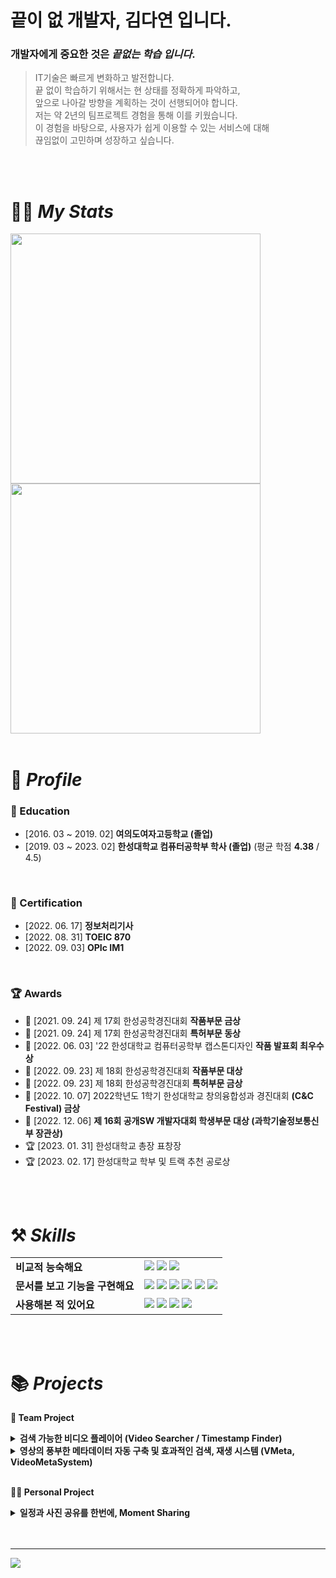 # 끝이 없 개발자, 김다연 입니다.

### 개발자에게 중요한 것은 ***끝없는 학습 입니다***.

> IT기술은 빠르게 변화하고 발전합니다. <br/>
> 끝 없이 학습하기 위해서는 현 상태를 정확하게 파악하고, <br/>
> 앞으로 나아갈 방향을 계획하는 것이 선행되어야 합니다. <br/>
> 저는 약 2년의 팀프로젝트 경험을 통해 이를 키웠습니다. <br/>
> 이 경험을 바탕으로, 사용자가 쉽게 이용할 수 있는 서비스에 대해<br/>
> 끊임없이 고민하며 성장하고 싶습니다.


<br/>
<br/>

# 👩‍💻 *My Stats*

<img src="https://github-readme-stats.vercel.app/api?username=yeondelight&hide_title=true&show_icons=true&include_all_commits=true&disable_animations=true&theme=vue" width="400px">
<img src="http://mazassumnida.wtf/api/v2/generate_badge?boj=ydelight" width="400px">

<br/>
<br/>

# 🔎 *Profile*


### 🏫 Education

- [2016. 03 ~ 2019. 02]   **여의도여자고등학교 (졸업)**
- [2019. 03 ~ 2023. 02]   **한성대학교 컴퓨터공학부 학사 (졸업)** (평균 학점 **4.38** / 4.5)
    
<br/>

### 📜 Certification

- [2022. 06. 17] **정보처리기사**
- [2022. 08. 31] **TOEIC 870**
- [2022. 09. 03] **OPIc IM1**

<br/>

### 🏆 Awards

- 🥈 [2021. 09. 24] 제 17회 한성공학경진대회 **작품부문 금상**
- 🥉 [2021. 09. 24] 제 17회 한성공학경진대회 **특허부문 동상**
- 🥇 [2022. 06. 03] '22 한성대학교 컴퓨터공학부 캡스톤디자인 **작품 발표회 최우수상**
- 🥇 [2022. 09. 23] 제 18회 한성공학경진대회 **작품부문 대상**
- 🥇 [2022. 09. 23] 제 18회 한성공학경진대회 **특허부문 금상**
- 🥈 [2022. 10. 07] 2022학년도 1학기 한성대학교 창의융합성과 경진대회 **(C&C Festival) 금상**
- 🥇 [2022. 12. 06] **제 16회 공개SW 개발자대회 학생부문 대상 (과학기술정보통신부 장관상)**
- 🏆 [2023. 01. 31] 한성대학교 총장 표창장
- 🏆 [2023. 02. 17] 한성대학교 학부 및 트랙 추천 공로상

<br>
<br>


# ⚒️ *Skills*

|  |  |
| --- | --- |
| **비교적 능숙해요** | <img src="https://img.shields.io/badge/Java-007396?style=for-the-badge&logo=OpenJDK&logoColor=white"/></a> <img src="https://img.shields.io/badge/Python-3766AB?style=for-the-badge&logo=Python&logoColor=white"/></a> <img src="https://img.shields.io/badge/Flask-000000?style=for-the-badge&logo=Flask&logoColor=white"/></a> |
| **문서를 보고 기능을 구현해요** | <img src="https://img.shields.io/badge/Mysql-E6B91E?style=for-the-badge&logo=MySql&logoColor=white"/></a> <img src="https://img.shields.io/badge/HTML-E34F26?style=for-the-badge&logo=html5&logoColor=white"/></a> <img src="https://img.shields.io/badge/CSS-1572B6?style=for-the-badge&logo=css3&logoColor=white"/></a> <img src="https://img.shields.io/badge/Javascript-F7DF1E?style=for-the-badge&logo=Javascript&logoColor=white"/></a> <img src="https://img.shields.io/badge/Github-181717?style=for-the-badge&logo=Github&logoColor=white"/></a> <img src="https://img.shields.io/badge/Linux-FCC624?style=for-the-badge&logo=Linux&logoColor=white"/></a> |
| **사용해본 적 있어요** | <img src="https://img.shields.io/badge/Android-3DDC84?style=for-the-badge&logo=Android&logoColor=white"/></a> <img src="https://img.shields.io/badge/kotlin-%230095D5.svg?&style=for-the-badge&logo=kotlin&logoColor=white"/></a> <img src="https://img.shields.io/badge/Swift-F05138?style=for-the-badge&logo=Swift&logoColor=white"/></a> <img src="https://img.shields.io/badge/Firebase-FFCA28?style=for-the-badge&logo=Firebase&logoColor=white"/></a> |

<br/>
<br/>


# 📚  *Projects*

<b> 👬 Team Project </b> 

  <details>
  <summary><b>검색 가능한 비디오 플레이어 (Video Searcher / Timestamp Finder)</b></summary>
  <div markdown="1">
    <br>
    <a href="https://github.com/HSTACK-2022/VideoSearcher"><img src="https://user-images.githubusercontent.com/73868349/187857334-510a3c9f-5667-46f8-bbd3-a80be5d59d63.jpg" alt="VideoSearcher" width = "480" height="270" /></a><br>

    Video Searcher (Timestamp Finder)는 영상 내 키워드와 이미지를 바탕으로 한 검색 시스템을 구축해
    사용자에게 효율적인 영상 시청을 제공하는 Android Application입니다.

  - 개발 기간 : 2021.06 ~ 2021.09
    <br>
  - 핵심 기술
    - FFmpeg과 ETRI STT API를 이용한 영상의 스크립트 추출
    - OpenCV를 활용한 영상 내 장면 변화 감지 및 추출
    <br>
  - **⚙BACKEND** 담당
    - Java 기반의 Android application 틀 제작
    - ffmpeg과 ETRI STT API를 이용한 영상의 스크립트 추출 기능 구현
    - OpenCV를 활용한 영상 내 장면 변화 감지 및 추출 기능 구현
    <br/>
    <br/>
  </div>
  </details>

  <details>
  <summary><b>영상의 풍부한 메타데이터 자동 구축 및 효과적인 검색, 재생 시스템 (VMeta, VideoMetaSystem)</b></summary>
  <div markdown="1">
    <br>
    <a href="https://github.com/HSTACK-2022/VideoMetaSystem"><img src="https://user-images.githubusercontent.com/73868349/171586152-85d907ca-51e4-4186-998c-c3c808e651e2.jpg" alt="VMeta" width = "480" height="270"/></a><br>

    Video Meta System (이하 VMeta)는 영상의 메타데이터를 자동으로 구축해
    사용자에게 세밀하고 용이한 검색을 가능하게 하는 시스템입니다.

  - 개발 기간 : 2022.01 ~ 2022.11
    <br>
  - 핵심 기술
    - MySQL로 메타데이터 관리가 가능한 Flask 서버
    - Tensorflow의 Keras와 OpenCV, ffmpeg 등 다양한 기술을 활용해 풍부한 메타데이터를 생성
    - HTML, CSS, Javascript를 이용한 웹 홈페이지 제작
    - 직접 고안한 VMeta Ranking 알고리즘으로 사용자의 검색 의도에 가장 적합한 영상 추천
    - 메타데이터의 정보와 비율, 성능, 검색 빈도수 등 데이터 현황을 파악하는 모니터링 시스템
    <br>
  - **🔧PM 및 ⚙BACKEND** 담당
    - Github을 이용한 프로젝트 관리
    - Django, Flask기반 Backend 서버 개발
    - OpenCV, ffmpeg, ETRI Open API를 이용한 영상 메타데이터 자동 추출 API 구현
    - 메타데이터 기반의 영상 검색 알고리즘(VMeta Ranking Algorithm) 설계 및 구현
    - 영상 메타데이터를 저장하는 MySQL 기반의 DB 설계 및 구축
    <br/>
    <br/>
  </div>
  </details>    

<br>

<b> 🙍‍♀️ Personal Project </b> 

  <details>
  <summary><b>일정과 사진 공유를 한번에, Moment Sharing</b></summary>
  <div markdown="1">
    <br>
    <a href="https://github.com/yeondelight/MomentSharing"><img src="https://user-images.githubusercontent.com/73868349/213384045-fb8f7f08-e2b9-4ba3-9280-49c2bfdf8c3d.png" alt="VMeta" width = "480" height="270"/></a><br>

    MomentSharing은 각 일정마다 앨범을 생성하고,
    사진 업로드 및 해당 사진에 대한 감정을 공유하는 iOS 어플리케이션입니다.

  - 개발 기간 : 2022.05
    <br>
  - 핵심 기술
    - Firebase를 이용한 로그인 및 데이터 관리
    <br/>
    <br/>
  </div>
  </details>  


<br/>
<br/>

---
<a href="https://hits.seeyoufarm.com"><img src="https://hits.seeyoufarm.com/api/count/incr/badge.svg?url=https%3A%2F%2Fgithub.com%2Fyeondelight&count_bg=%2341B883&title_bg=%23CDC2C2&icon=github.svg&icon_color=%23E7E7E7&title=hits&edge_flat=false"/></a>
